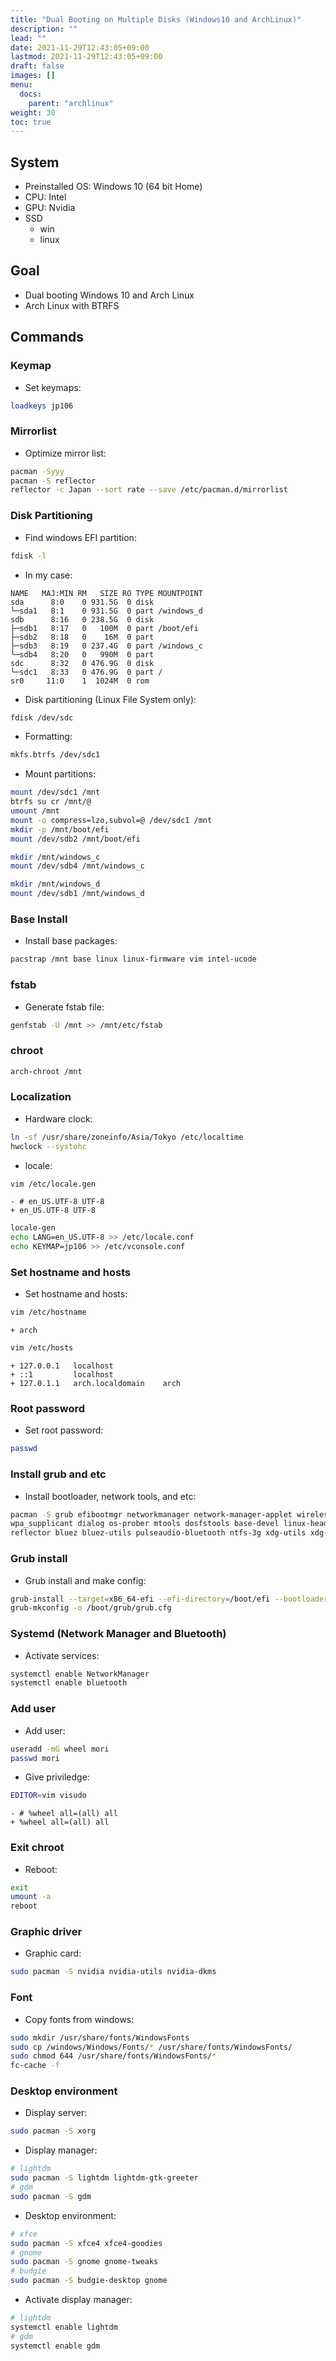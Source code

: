 ```yaml
---
title: "Dual Booting on Multiple Disks (Windows10 and ArchLinux)"
description: ""
lead: ""
date: 2021-11-29T12:43:05+09:00
lastmod: 2021-11-29T12:43:05+09:00
draft: false
images: []
menu: 
  docs:
    parent: "archlinux"
weight: 30
toc: true
---
```


## System

- Preinstalled OS: Windows 10 (64 bit Home)
- CPU: Intel
- GPU: Nvidia
- SSD
  - win
  - linux

## Goal

- Dual booting Windows 10 and Arch Linux
- Arch Linux with BTRFS

## Commands

### Keymap

- Set keymaps:

```sh
loadkeys jp106
```

### Mirrorlist

- Optimize mirror list:

```sh
pacman -Syyy
pacman -S reflector
reflector -c Japan --sort rate --save /etc/pacman.d/mirrorlist
```

### Disk Partitioning

- Find windows EFI partition:

```sh
fdisk -l
```

- In my case:

```text
NAME   MAJ:MIN RM   SIZE RO TYPE MOUNTPOINT
sda      8:0    0 931.5G  0 disk
└─sda1   8:1    0 931.5G  0 part /windows_d
sdb      8:16   0 238.5G  0 disk
├─sdb1   8:17   0   100M  0 part /boot/efi
├─sdb2   8:18   0    16M  0 part
├─sdb3   8:19   0 237.4G  0 part /windows_c
└─sdb4   8:20   0   990M  0 part
sdc      8:32   0 476.9G  0 disk
└─sdc1   8:33   0 476.9G  0 part /
sr0     11:0    1  1024M  0 rom
```

- Disk partitioning (Linux File System only):

```sh
fdisk /dev/sdc
```

- Formatting:

```sh
mkfs.btrfs /dev/sdc1
```

- Mount partitions:

```sh
mount /dev/sdc1 /mnt
btrfs su cr /mnt/@
umount /mnt
mount -o compress=lzo,subvol=@ /dev/sdc1 /mnt
mkdir -p /mnt/boot/efi
mount /dev/sdb2 /mnt/boot/efi

mkdir /mnt/windows_c
mount /dev/sdb4 /mnt/windows_c

mkdir /mnt/windows_d
mount /dev/sdb1 /mnt/windows_d
```

### Base Install

- Install base packages:

```sh
pacstrap /mnt base linux linux-firmware vim intel-ucode
```

### fstab

- Generate fstab file:

```sh
genfstab -U /mnt >> /mnt/etc/fstab
```

### chroot

```sh
arch-chroot /mnt
```

### Localization

- Hardware clock:

```sh
ln -sf /usr/share/zoneinfo/Asia/Tokyo /etc/localtime
hwclock --systohc
```

- locale:

```sh
vim /etc/locale.gen
```

```udiff
- # en_US.UTF-8 UTF-8
+ en_US.UTF-8 UTF-8
```

```sh
locale-gen
echo LANG=en_US.UTF-8 >> /etc/locale.conf
echo KEYMAP=jp106 >> /etc/vconsole.conf
```

### Set hostname and hosts

- Set hostname and hosts:

```sh
vim /etc/hostname
```

```udiff
+ arch
```

```sh
vim /etc/hosts
```

```udiff
+ 127.0.0.1   localhost
+ ::1         localhost
+ 127.0.1.1   arch.localdomain    arch
```

### Root password

- Set root password:

```sh
passwd
```

### Install grub and etc

- Install bootloader, network tools, and etc:

```sh
pacman -S grub efibootmgr networkmanager network-manager-applet wireless_tools \
wpa_supplicant dialog os-prober mtools dosfstools base-devel linux-headers git \
reflector bluez bluez-utils pulseaudio-bluetooth ntfs-3g xdg-utils xdg-user-dirs
```

### Grub install

- Grub install and make config:

```sh
grub-install --target=x86_64-efi --efi-directory=/boot/efi --bootloader-id=GRUB
grub-mkconfig -o /boot/grub/grub.cfg
```

### Systemd (Network Manager and Bluetooth)

- Activate services:

```sh
systemctl enable NetworkManager
systemctl enable bluetooth
```

### Add user

- Add user:

```sh
useradd -mG wheel mori
passwd mori
```

- Give priviledge:

```sh
EDITOR=vim visudo
```

```udiff
- # %wheel all=(all) all
+ %wheel all=(all) all
```

### Exit chroot

- Reboot:

```sh
exit
umount -a
reboot
```

### Graphic driver

- Graphic card:

```sh
sudo pacman -S nvidia nvidia-utils nvidia-dkms
```

### Font

- Copy fonts from windows:

```sh
sudo mkdir /usr/share/fonts/WindowsFonts
sudo cp /windows/Windows/Fonts/* /usr/share/fonts/WindowsFonts/
sudo chmod 644 /usr/share/fonts/WindowsFonts/*
fc-cache -f
```

### Desktop environment

- Display server:

```sh
sudo pacman -S xorg
```

- Display manager:

```sh
# lightdm
sudo pacman -S lightdm lightdm-gtk-greeter
# gdm
sudo pacman -S gdm
```

- Desktop environment:

```sh
# xfce
sudo pacman -S xfce4 xfce4-goodies
# gnome
sudo pacman -S gnome gnome-tweaks
# budgie
sudo pacman -S budgie-desktop gnome
```

- Activate display manager:

```sh
# lightdm
systemctl enable lightdm
# gdm
systemctl enable gdm
```
